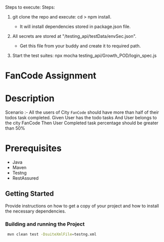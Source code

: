 Steps to execute:
Steps:
1. git clone the repo and execute: cd  > npm install.
    - It will install dependencies stored in package.json file.

2. All secrets are stored at "/testing_api/testData/envSec.json".
    - Get this file from your buddy and create it to required path.

3. Start the test suites: npx mocha testing_api/Growth_POD/login_spec.js


# FanCode Assignment

# Description
Scenario :- All the users of City `FanCode` should have more than half of their todos task completed.
Given User has the todo tasks
And User belongs to the city FanCode
Then User Completed task percentage should be greater than 50%

# Prerequisites
- Java
- Maven
- Testng
- RestAssured

## Getting Started

Provide instructions on how to get a copy of your project and how to install the necessary dependencies.

### Building and running the Project

```bash
 mvn clean test -DsuiteXmlFile=testng.xml


